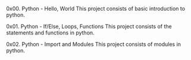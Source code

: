 0x00. Python - Hello, World
This project consists of basic introduction to python.

0x01. Python - If/Else, Loops, Functions
This project consists of the statements and functions in python.

0x02. Python - Import and Modules
This project consists of modules in python.
